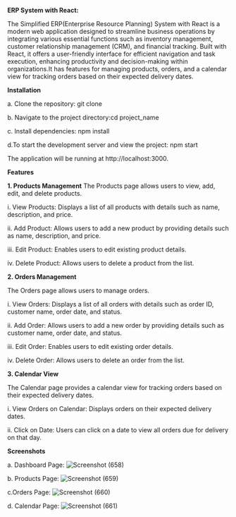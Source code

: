 **ERP System with React:**

The Simplified ERP(Enterprise Resource Planning) System with React is a modern web application designed to streamline business operations by integrating various essential functions such as inventory management, customer relationship management (CRM), and financial tracking. Built with React, it offers a user-friendly interface for efficient navigation and task execution, enhancing productivity and decision-making within organizations.It has features for managing products, orders, and a calendar view for tracking orders based on their expected delivery dates.


**Installation**

a. Clone the repository: git clone [<repository-url>](https://github.com/Arnabiem/Simplified-ERP-System-with-React.git)

b. Navigate to the project directory:cd project_name

c. Install dependencies: npm install

d.To start the development server and view the project: npm start

  The application will be running at http://localhost:3000.


**Features**

**1. Products Management**
The Products page allows users to view, add, edit, and delete products.

i. View Products: Displays a list of all products with details such as name, description, and price.

ii. Add Product: Allows users to add a new product by providing details such as name, description, and price.

iii. Edit Product: Enables users to edit existing product details.

iv. Delete Product: Allows users to delete a product from the list.

**2. Orders Management**

The Orders page allows users to manage orders.

i. View Orders: Displays a list of all orders with details such as order ID, customer name, order date, and status.

ii. Add Order: Allows users to add a new order by providing details such as customer name, order date, and status.

iii. Edit Order: Enables users to edit existing order details.

iv. Delete Order: Allows users to delete an order from the list.

**3. Calendar View**

The Calendar page provides a calendar view for tracking orders based on their expected delivery dates.

i. View Orders on Calendar: Displays orders on their expected delivery dates.

ii. Click on Date: Users can click on a date to view all orders due for delivery on that day.


**Screenshots**

a. Dashboard Page:
![Screenshot (658)](https://github.com/Arnabiem/Simplified-ERP-System-with-React/assets/82289240/efc91338-a0b8-4412-b541-35085d0a8a5c)


b. Products Page:
![Screenshot (659)](https://github.com/Arnabiem/Simplified-ERP-System-with-React/assets/82289240/61daf9db-c16f-4d4c-aecc-bbaab9c0a736)


c.Orders Page:
![Screenshot (660)](https://github.com/Arnabiem/Simplified-ERP-System-with-React/assets/82289240/837fa3fa-324d-44d7-916e-5d4328748ed5)


d. Calendar Page:
![Screenshot (661)](https://github.com/Arnabiem/Simplified-ERP-System-with-React/assets/82289240/17b378d4-3555-44b3-b532-704fd931288d)





